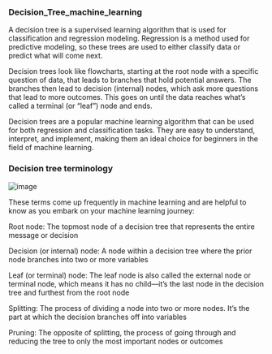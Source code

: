 ### Decision_Tree_machine_learning

A decision tree is a supervised learning algorithm that is used for classification and regression modeling. Regression is a method used for predictive modeling, so these trees are used to either classify data or predict what will come next. 

Decision trees look like flowcharts, starting at the root node with a specific question of data, that leads to branches that hold potential answers. The branches then lead to decision (internal) nodes, which ask more questions that lead to more outcomes. This goes on until the data reaches what’s called a terminal (or “leaf”) node and ends.

Decision trees are a popular machine learning algorithm that can be used for both regression and classification tasks. They are easy to understand, interpret, and implement, making them an ideal choice for beginners in the field of machine learning.

### Decision tree terminology

![image](https://github.com/Tejashripatil25/Decision_Tree_machine_learning/assets/124791646/c4289fe4-b72a-4c3d-8793-d053caba2b9a)

These terms come up frequently in machine learning and are helpful to know as you embark on your machine learning journey:

Root node: The topmost node of a decision tree that represents the entire message or decision

Decision (or internal) node: A node within a decision tree where the prior node branches into two or more variables

Leaf (or terminal) node: The leaf node is also called the external node or terminal node, which means it has no child—it’s the last node in the decision tree and furthest from the root node

Splitting: The process of dividing a node into two or more nodes. It’s the part at which the decision branches off into variables

Pruning: The opposite of splitting, the process of going through and reducing the tree to only the most important nodes or outcomes

